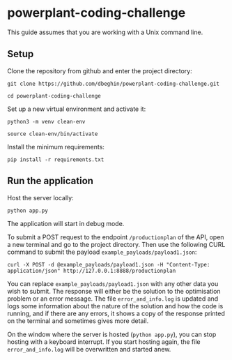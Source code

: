 # powerplant-coding-challenge

This guide assumes that you are working with a Unix command line.


## Setup

Clone the repository from github and enter the project directory:

`git clone https://github.com/dbeghin/powerplant-coding-challenge.git`

`cd powerplant-coding-challenge`

Set up a new virtual environment and activate it:

`python3 -m venv clean-env`

`source clean-env/bin/activate`

Install the minimum requirements:

`pip install -r requirements.txt`



## Run the application

Host the server locally:

`python app.py`

The application will start in debug mode.

To submit a POST request to the endpoint `/productionplan` of the API, open a new terminal and go to the project directory. Then use the following CURL command to submit the payload `example_payloads/payload1.json`:

`curl -X POST -d @example_payloads/payload1.json -H "Content-Type: application/json" http://127.0.0.1:8888/productionplan`

You can replace `example_payloads/payload1.json` with any other data you wish to submit. The response will either be the solution to the optimisation problem or an error message. The file `error_and_info.log` is updated and logs some information about the nature of the solution and how the code is running, and if there are any errors, it shows a copy of the response printed on the terminal and sometimes gives more detail.

On the window where the server is hosted (`python app.py`), you can stop hosting with a keyboard interrupt. If you start hosting again, the file `error_and_info.log` will be overwritten and started anew.


